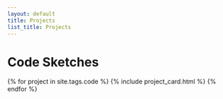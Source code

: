 ```yaml
---
layout: default
title: Projects
list_title: Projects
---
```


  <div class="container">
  <h1 class="mt-4 mb-4">Code Sketches</h1>
 
 {% for project in site.tags.code %}
 {% include project_card.html %}
  {% endfor %}

</div>